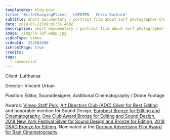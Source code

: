 ```yaml
---
templateKey: blog-post
title: '#LifeChangingPlaces - LOFOTEN - Chris Burkard'
subtitle: short documentary / portrait film about surf photographer Chris Burkhard
date: 2019-03-22T09:05:36.460Z
description: short documentary / portrait film about surf photographer Chris Burkhard
image: /img/lh-lof.webp.jpg
videoType: vimeo
videoId: '233583306'
isFrontPage: true
credits:
tags:
  - commercial
---
```

Client: Lufthansa

Director: Vincent Urban

Position: Editor, Sounddesigner, Additional Cinematography / Drone Footage

Awards: [Vimeo Staff Pick](https://vimeo.com/233583306), [Art Directors Club (ADC) Silver for Best Editing](http://gewinner.adc.de/) and honorable mention for Sound Design, [Eurobest Bronze for Editing and Cinematography](https://www2.eurobest.com/winners/2017/craft_film/entry.cfm?entryid=1402&award=101&order=0&direction=1&keywords=lufthansa), [One Club Award Bronze for Editing](http://www.oneclub.org/awards/theoneshow/-archive/awards/2018/42/all/Craft+[d]+Editing/select) [and Sound Design](http://www.oneclub.org/awards/theoneshow/-archive/awards/2018/42/all/Craft+[d]+Sound+Design/select), [2018 New York Festival Silver for Sound Design and Bronze for Editing](http://www.newyorkfestivals.com/NYFA/2018), [2018 D&AD Bronze for Editing](https://www.dandad.org/awards/professional/2018/film-advertising-crafts/26870/lufthansa-lifechangingplaces-lofoten/), Nominated at the [German Advertising Film Award for Best Cinematography](http://www.deutscher-werbefilmpreis.de/de/nominierte/)
